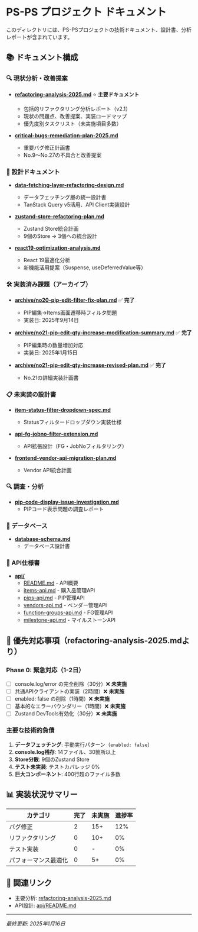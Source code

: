 # PS-PS プロジェクト ドキュメント

このディレクトリには、PS-PSプロジェクトの技術ドキュメント、設計書、分析レポートが含まれています。

## 📚 ドキュメント構成

### 🔍 現状分析・改善提案
- **[refactoring-analysis-2025.md](./refactoring-analysis-2025.md)** ⭐ **主要ドキュメント**
  - 包括的リファクタリング分析レポート（v2.1）
  - 現状の問題点、改善提案、実装ロードマップ
  - 優先度別タスクリスト（未実施項目多数）
  
- **[critical-bugs-remediation-plan-2025.md](./critical-bugs-remediation-plan-2025.md)**
  - 重要バグ修正計画書
  - No.9〜No.27の不具合と改善提案

### 📐 設計ドキュメント
- **[data-fetching-layer-refactoring-design.md](./data-fetching-layer-refactoring-design.md)**
  - データフェッチング層の統一設計書
  - TanStack Query v5活用、API Client実装設計

- **[zustand-store-refactoring-plan.md](./zustand-store-refactoring-plan.md)**
  - Zustand Store統合計画
  - 9個のStore → 3個への統合設計

- **[react19-optimization-analysis.md](./react19-optimization-analysis.md)**
  - React 19最適化分析
  - 新機能活用提案（Suspense, useDeferredValue等）

### 🛠️ 実装済み課題（アーカイブ）
- **[archive/no20-pip-edit-filter-fix-plan.md](./archive/no20-pip-edit-filter-fix-plan.md)** ✅ **完了**
  - PIP編集→Items画面遷移時フィルタ問題
  - 実装日: 2025年9月14日

- **[archive/no21-pip-edit-qty-increase-modification-summary.md](./archive/no21-pip-edit-qty-increase-modification-summary.md)** ✅ **完了**
  - PIP編集時の数量増加対応
  - 実装日: 2025年1月15日

- **[archive/no21-pip-edit-qty-increase-revised-plan.md](./archive/no21-pip-edit-qty-increase-revised-plan.md)** ✅ **完了**
  - No.21の詳細実装計画書

### 📋 未実装の設計書
- **[item-status-filter-dropdown-spec.md](./item-status-filter-dropdown-spec.md)**
  - Statusフィルタードロップダウン実装仕様
  
- **[api-fg-jobno-filter-extension.md](./api-fg-jobno-filter-extension.md)**
  - API拡張設計（FG・JobNoフィルタリング）

- **[frontend-vendor-api-migration-plan.md](./frontend-vendor-api-migration-plan.md)**
  - Vendor API統合計画


### 🔍 調査・分析
- **[pip-code-display-issue-investigation.md](./pip-code-display-issue-investigation.md)**
  - PIPコード表示問題の調査レポート

### 💾 データベース
- **[database-schema.md](./database-schema.md)**
  - データベース設計書

### 📡 API仕様書
- **[api/](./api/)**
  - [README.md](./api/README.md) - API概要
  - [items-api.md](./api/items-api.md) - 購入品管理API
  - [pips-api.md](./api/pips-api.md) - PIP管理API
  - [vendors-api.md](./api/vendors-api.md) - ベンダー管理API
  - [function-groups-api.md](./api/function-groups-api.md) - FG管理API
  - [milestone-api.md](./api/milestone-api.md) - マイルストーンAPI

## 🚨 優先対応事項（refactoring-analysis-2025.mdより）

### Phase 0: 緊急対応（1-2日）
- [ ] console.log/error の完全削除（30分）❌ **未実施**
- [ ] 共通APIクライアントの実装（2時間）❌ **未実施**
- [ ] enabled: false の削除（1時間）❌ **未実施**
- [ ] 基本的なエラーバウンダリー（1時間）❌ **未実施**
- [ ] Zustand DevTools有効化（30分）❌ **未実施**

### 主要な技術的負債
1. **データフェッチング**: 手動実行パターン（`enabled: false`）
2. **console.log残存**: 14ファイル、30箇所以上
3. **Store分散**: 9個のZustand Store
4. **テスト未実装**: テストカバレッジ 0%
5. **巨大コンポーネント**: 400行超のファイル多数

## 📊 実装状況サマリー

| カテゴリ | 完了 | 未実施 | 進捗率 |
|---------|------|--------|--------|
| バグ修正 | 2 | 15+ | 12% |
| リファクタリング | 0 | 10+ | 0% |
| テスト実装 | 0 | - | 0% |
| パフォーマンス最適化 | 0 | 5+ | 0% |

## 🔗 関連リンク

- 主要分析: [refactoring-analysis-2025.md](./refactoring-analysis-2025.md)
- API設計: [api/README.md](./api/README.md)

---

*最終更新: 2025年1月16日*